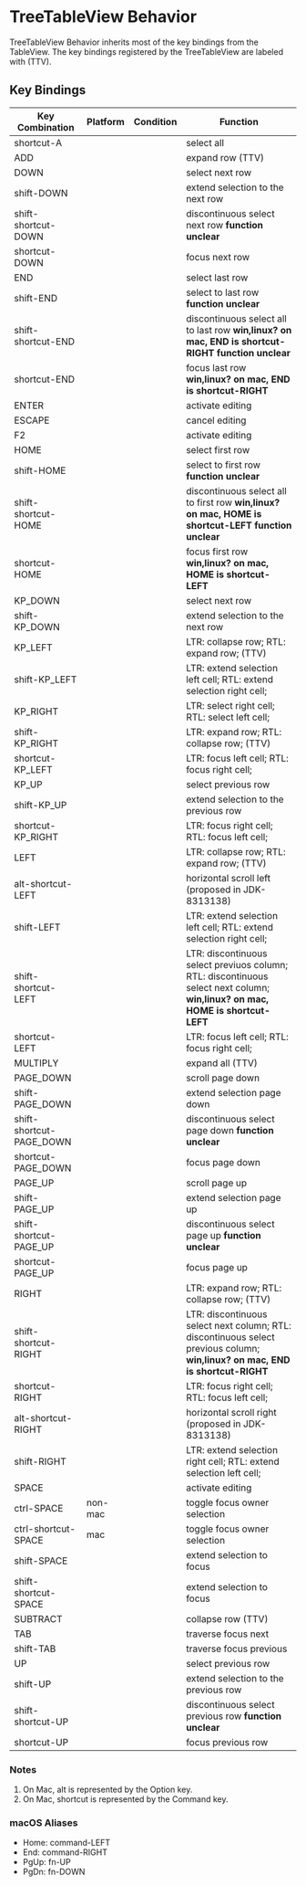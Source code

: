 # TreeTableView Behavior

TreeTableView Behavior inherits most of the key bindings from the TableView.  The key bindings registered by the TreeTableView are labeled with (TTV).


## Key Bindings

|Key Combination          |Platform |Condition         |Function                                |
|-------------------------|---------|------------------|----------------------------------------|
|shortcut-A               |         |                  |select all
|ADD                      |         |                  |expand row (TTV)
|DOWN                     |         |                  |select next row
|shift-DOWN               |         |                  |extend selection to the next row
|shift-shortcut-DOWN      |         |                  |discontinuous select next row **function unclear**
|shortcut-DOWN            |         |                  |focus next row
|END                      |         |                  |select last row 
|shift-END                |         |                  |select to last row **function unclear**
|shift-shortcut-END       |         |                  |discontinuous select all to last row **win,linux? on mac, END is shortcut-RIGHT** **function unclear**
|shortcut-END             |         |                  |focus last row **win,linux? on mac, END is shortcut-RIGHT**
|ENTER                    |         |                  |activate editing
|ESCAPE                   |         |                  |cancel editing
|F2                       |         |                  |activate editing
|HOME                     |         |                  |select first row
|shift-HOME               |         |                  |select to first row **function unclear**
|shift-shortcut-HOME      |         |                  |discontinuous select all to first row **win,linux? on mac, HOME is shortcut-LEFT** **function unclear**
|shortcut-HOME            |         |                  |focus first row **win,linux? on mac, HOME is shortcut-LEFT**
|KP_DOWN                  |         |                  |select next row
|shift-KP_DOWN            |         |                  |extend selection to the next row
|KP_LEFT                  |         |                  |LTR: collapse row; RTL: expand row; (TTV)
|shift-KP_LEFT            |         |                  |LTR: extend selection left cell; RTL: extend selection right cell;
|KP_RIGHT                 |         |                  |LTR: select right cell; RTL: select left cell;
|shift-KP_RIGHT           |         |                  |LTR: expand row; RTL: collapse row; (TTV)
|shortcut-KP_LEFT         |         |                  |LTR: focus left cell; RTL: focus right cell;
|KP_UP                    |         |                  |select previous row
|shift-KP_UP              |         |                  |extend selection to the previous row
|shortcut-KP_RIGHT        |         |                  |LTR: focus right cell; RTL: focus left cell;
|LEFT                     |         |                  |LTR: collapse row; RTL: expand row; (TTV)
|alt-shortcut-LEFT        |         |                  |horizontal scroll left (proposed in JDK-8313138)
|shift-LEFT               |         |                  |LTR: extend selection left cell; RTL: extend selection right cell;
|shift-shortcut-LEFT      |         |                  |LTR: discontinuous select previuos column; RTL: discontinuous select next column; **win,linux? on mac, HOME is shortcut-LEFT**
|shortcut-LEFT            |         |                  |LTR: focus left cell; RTL: focus right cell;
|MULTIPLY                 |         |                  |expand all (TTV)
|PAGE_DOWN                |         |                  |scroll page down
|shift-PAGE_DOWN          |         |                  |extend selection page down
|shift-shortcut-PAGE_DOWN |         |                  |discontinuous select page down **function unclear**
|shortcut-PAGE_DOWN       |         |                  |focus page down
|PAGE_UP                  |         |                  |scroll page up
|shift-PAGE_UP            |         |                  |extend selection page up
|shift-shortcut-PAGE_UP   |         |                  |discontinuous select page up **function unclear**
|shortcut-PAGE_UP         |         |                  |focus page up
|RIGHT                    |         |                  |LTR: expand row; RTL: collapse row; (TTV)
|shift-shortcut-RIGHT     |         |                  |LTR: discontinuous select next column; RTL: discontinuous select previous column; **win,linux? on mac, END is shortcut-RIGHT**
|shortcut-RIGHT           |         |                  |LTR: focus right cell; RTL: focus left cell;
|alt-shortcut-RIGHT       |         |                  |horizontal scroll right (proposed in JDK-8313138)
|shift-RIGHT              |         |                  |LTR: extend selection right cell; RTL: extend selection left cell;
|SPACE                    |         |                  |activate editing
|ctrl-SPACE               |non-mac  |                  |toggle focus owner selection
|ctrl-shortcut-SPACE      |mac      |                  |toggle focus owner selection
|shift-SPACE              |         |                  |extend selection to focus
|shift-shortcut-SPACE     |         |                  |extend selection to focus
|SUBTRACT                 |         |                  |collapse row (TTV)
|TAB                      |         |                  |traverse focus next
|shift-TAB                |         |                  |traverse focus previous
|UP                       |         |                  |select previous row
|shift-UP                 |         |                  |extend selection to the previous row
|shift-shortcut-UP        |         |                  |discontinuous select previous row **function unclear**
|shortcut-UP              |         |                  |focus previous row



### Notes

1. On Mac, alt is represented by the Option key.
2. On Mac, shortcut is represented by the Command key.


### macOS Aliases

- Home: command-LEFT
- End: command-RIGHT
- PgUp: fn-UP
- PgDn: fn-DOWN
